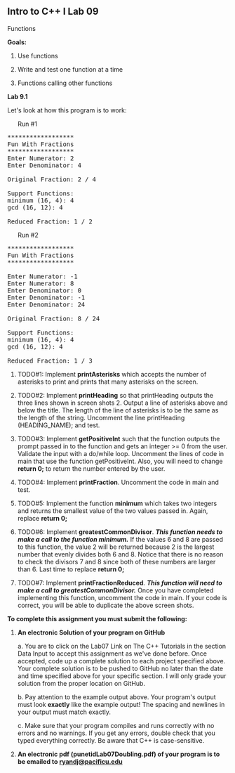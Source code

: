 ## Intro to C++ I Lab 09

Functions

**Goals:**

1.  Use functions

2.  Write and test one function at a time

3.  Functions calling other functions


**Lab 9.1**

Let's look at how this program is to work:

<ul>Run #1</ul>

<pre>
******************
Fun With Fractions
******************
Enter Numerator: 2
Enter Denominator: 4

Original Fraction: 2 / 4

Support Functions:
minimum (16, 4): 4
gcd (16, 12): 4

Reduced Fraction: 1 / 2
</pre>

<ul>Run #2</ul>

<pre>
******************
Fun With Fractions
******************

Enter Numerator: -1
Enter Numerator: 8
Enter Denominator: 0
Enter Denominator: -1
Enter Denominator: 24

Original Fraction: 8 / 24

Support Functions:
minimum (16, 4): 4
gcd (16, 12): 4

Reduced Fraction: 1 / 3
</pre>

1.  TODO#1: Implement **printAsterisks** which accepts the number of
    asterisks to print and prints that many asterisks on the screen.

2.  TODO#2: Implement **printHeading** so that printHeading outputs the
    three lines shown in screen shots 2. Output a line of asterisks
    above and below the title. The length of the line of asterisks is to
    be the same as the length of the string. Uncomment the line
    printHeading (HEADING_NAME); and test.

3.  TODO#3: Implement **getPositiveInt** such that the function outputs
    the prompt passed in to the function and gets an integer >= 0 from
    the user. Validate the input with a do/while loop. Uncomment the
    lines of code in main that use the function getPositiveInt. Also,
    you will need to change <b>return 0;</b> to return the number
    entered by the user.

4.  TODO#4: Implement **printFraction**. Uncomment the code in main and
    test.

5.  TODO#5: Implement the function **minimum** which takes two integers
    and returns the smallest value of the two values passed in. Again,
    replace <b>return 0;</b>

6.  TODO#6: Implement **greatestCommonDivisor**. ___This function needs to
    make a call to the function minimum.___ If the values 6 and 8 are
    passed to this function, the value 2 will be returned because 2 is
    the largest number that evenly divides both 6 and 8. Notice that
    there is no reason to check the divisors 7 and 8 since both of these
    numbers are larger than 6. Last time to replace <b>return 0;</b>

7.  TODO#7: Implement **printFractionReduced**. ___This function will need
    to make a call to greatestCommonDivisor.___ Once you have
    completed implementing this function, uncomment the code in main. If
    your code is correct, you will be able to duplicate the above screen
    shots.
    
**To complete this assignment you must submit the following:**

1.  **An electronic Solution of your program on GitHub**

    a.  You are to click on the Lab07 Link on The C++ Tutorials in the section Data Input to accept this
        assignment as we've done before. Once accepted, code up a
        complete solution to each project specified above. Your
        complete solution is to be pushed to GitHub no later than the
        date and time specified above for your specific section. I will
        only grade your solution from the proper location on GitHub.

    b.  Pay attention to the example output above. Your program's output
        must look **exactly** like the example output! The spacing and
        newlines in your output must match exactly.

    c.  Make sure that your program compiles and runs correctly with no
        errors and no warnings. If you get any errors, double check that
        you typed everything correctly. Be aware that C++ is
        case-sensitive.

2.  **An electronic pdf (punetidLab07Doubling.pdf) 
of your program is to be emailed to ryandj@pacificu.edu**
